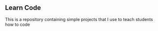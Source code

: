 <h2>Learn Code</h2>
<p>This is a repository containing simple projects that I use to teach students how to code</p>
